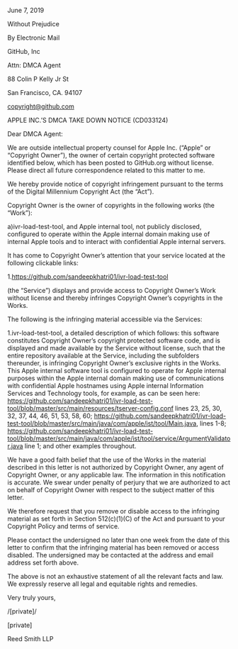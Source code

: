 June 7, 2019    
  
Without Prejudice    
  
By Electronic Mail    
  
GitHub, Inc  
  
Attn: DMCA Agent  
  
88 Colin P Kelly Jr St  
  
San Francisco, CA. 94107  
  
copyright@github.com  
  
APPLE INC.’S DMCA TAKE DOWN NOTICE (CD033124)  
  
Dear DMCA Agent:  
  
We are outside intellectual property counsel for Apple Inc. (“Apple” or “Copyright Owner”), the owner of certain copyright protected software identified below, which has been posted to GitHub.org without license. Please direct all future correspondence related to this matter to me.  
  
We hereby provide notice of copyright infringement pursuant to the terms of the Digital Millennium Copyright Act (the “Act”).   
  
Copyright Owner is the owner of copyrights in the following works (the “Work”):  
  
a)ivr-load-test-tool, and Apple internal tool, not publicly disclosed, configured to operate within the Apple internal domain making use of internal Apple tools and to interact with confidential Apple internal servers.                   
  
It has come to Copyright Owner’s attention that your service located at the following clickable links:  
  
1.https://github.com/sandeepkhatri01/ivr-load-test-tool                   
  
(the “Service”) displays and provide access to Copyright Owner’s Work without license and thereby infringes Copyright Owner’s copyrights in the Works.  
  
The following is the infringing material accessible via the Services:  
  
1.ivr-load-test-tool, a detailed description of which follows: this software constitutes Copyright Owner’s copyright protected software code, and is displayed and made available by the Service without license, such that the entire repository available at the Service, including the subfolders thereunder, is infringing Copyright Owner’s exclusive rights in the Works.  This Apple internal software tool is configured to operate for Apple internal purposes within the Apple internal domain making use of communications with confidential Apple hostnames using Apple internal Information Services and Technology tools, for example, as can be seen here: https://github.com/sandeepkhatri01/ivr-load-test-tool/blob/master/src/main/resources/tserver-config.conf               lines 23, 25, 30, 32, 37, 44, 46, 51, 53, 58, 60;  https://github.com/sandeepkhatri01/ivr-load-test-tool/blob/master/src/main/java/com/apple/ist/tool/Main.java, lines 1-8; https://github.com/sandeepkhatri01/ivr-load-test-tool/blob/master/src/main/java/com/apple/ist/tool/service/ArgumentValidator.java line 1; and other examples throughout.  
  
We have a good faith belief that the use of the Works in the material described in this letter is not authorized by Copyright Owner, any agent of Copyright Owner, or any applicable law.  The information in this notification is accurate. We swear under penalty of perjury that we are authorized to act on behalf of Copyright Owner with respect to the subject matter of this letter.   
  
We therefore request that you remove or disable access to the infringing material as set forth in Section 512(c)(1)(C) of the Act and pursuant to your Copyright Policy and terms of service.  
  
Please contact the undersigned no later than one week from the date of this letter to confirm that the infringing material has been removed or access disabled. The undersigned may be contacted at the address and email address set forth above.  
  
The above is not an exhaustive statement of all the relevant facts and law. We expressly reserve all legal and equitable rights and remedies.  
  
   
  
Very truly yours,  
  
/[private]/    
  
[private]  
  
Reed Smith LLP  
